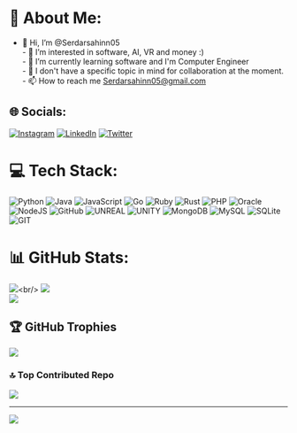 # 💫 About Me:
-  👋 Hi, I’m @Serdarsahinn05<br>- 👀 I’m interested in software, AI, VR and money :)<br>- 🌱 I’m currently learning software and I'm Computer Engineer<br>- 💞️ I don't have a specific topic in mind for collaboration at the moment.<br>- 📫 How to reach me Serdarsahinn05@gmail.com


## 🌐 Socials:
[![Instagram](https://img.shields.io/badge/Instagram-%23E4405F.svg?logo=Instagram&logoColor=white)](https://instagram.com/serdarsahin05) [![LinkedIn](https://img.shields.io/badge/LinkedIn-%230077B5.svg?logo=linkedin&logoColor=white)](https://linkedin.com/in/serdarsahinn05) [![Twitter](https://img.shields.io/badge/Twitter-%231DA1F2.svg?logo=Twitter&logoColor=white)](https://twitter.com/Serdarsahinn05) 

# 💻 Tech Stack:
![Python](https://img.shields.io/badge/python-3670A0?style=for-the-badge&logo=python&logoColor=ffdd54) ![Java](https://img.shields.io/badge/java-%23ED8B00.svg?style=for-the-badge&logo=java&logoColor=white) ![JavaScript](https://img.shields.io/badge/javascript-%23323330.svg?style=for-the-badge&logo=javascript&logoColor=%23F7DF1E) ![Go](https://img.shields.io/badge/go-%2300ADD8.svg?style=for-the-badge&logo=go&logoColor=white) ![Ruby](https://img.shields.io/badge/ruby-%23CC342D.svg?style=for-the-badge&logo=ruby&logoColor=white) ![Rust](https://img.shields.io/badge/rust-%23000000.svg?style=for-the-badge&logo=rust&logoColor=white) ![PHP](https://img.shields.io/badge/php-%23777BB4.svg?style=for-the-badge&logo=php&logoColor=white) ![Oracle](https://img.shields.io/badge/Oracle-F80000?style=for-the-badge&logo=oracle&logoColor=white) ![NodeJS](https://img.shields.io/badge/node.js-6DA55F?style=for-the-badge&logo=node.js&logoColor=white) ![GitHub](https://img.shields.io/badge/GitHub-%23121011.svg?style=for-the-badge&logo=github&logoColor=white) ![UNREAL](https://img.shields.io/badge/unreal-%2320232a.svg?style=for-the-badge&logo=unreal-engine&logoColor=white) ![UNITY](https://img.shields.io/badge/Unity-%2320232a.svg?style=for-the-badge&logo=unity&logoColor=white) ![MongoDB](https://img.shields.io/badge/MongoDB-%234ea94b.svg?style=for-the-badge&logo=mongodb&logoColor=white) ![MySQL](https://img.shields.io/badge/mysql-%2300f.svg?style=for-the-badge&logo=mysql&logoColor=white) ![SQLite](https://img.shields.io/badge/sqlite-%2307405e.svg?style=for-the-badge&logo=sqlite&logoColor=white) ![GIT](https://img.shields.io/badge/Git-fc6d26?style=for-the-badge&logo=git&logoColor=white)
# 📊 GitHub Stats:
![](https://github-readme-stats.vercel.app(https://read-me-md-serdarsahinn05.vercel.app/)/api?username=Serdarsahinn05&theme=tokyonight&hide_border=false&include_all_commits=true&count_private=false)<br/>
![](https://github-readme-streak-stats.herokuapp.com/?user=Serdarsahinn05&theme=tokyonight&hide_border=false)<br/>
![](https://github-readme-stats.vercel.app(https://read-me-md-serdarsahinn05.vercel.app/)/api/top-langs/?username=Serdarsahinn05&theme=tokyonight&hide_border=false&include_all_commits=true&count_private=false&layout=compact)

## 🏆 GitHub Trophies
![](https://github-profile-trophy.vercel.app/?username=Serdarsahinn05&theme=tokyonight&no-frame=false&no-bg=false&margin-w=4)

### 🔝 Top Contributed Repo
![](https://github-contributor-stats.vercel.app/api?username=Serdarsahinn05&limit=5&theme=tokyonight&combine_all_yearly_contributions=true)

---
[![](https://visitcount.itsvg.in/api?id=Serdarsahinn05&icon=0&color=1)](https://visitcount.itsvg.in)

<!-- Proudly created with GPRM ( https://gprm.itsvg.in ) -->
